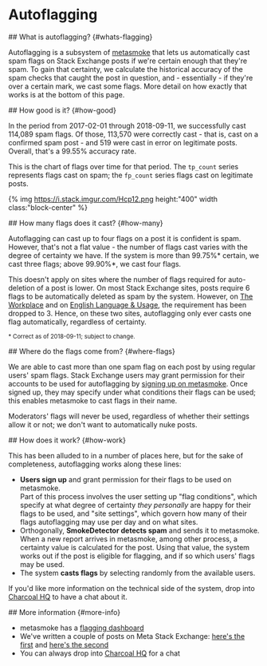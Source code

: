 ---
---

# Autoflagging

<section>
## What is autoflagging? {#whats-flagging}

Autoflagging is a subsystem of [metasmoke](https://metasmoke.erwaysoftware.com/) that lets us automatically cast spam flags
on Stack Exchange posts if we're certain enough that they're spam. To gain that certainty, we calculate the historical
accuracy of the spam checks that caught the post in question, and - essentially - if they're over a certain mark, we cast
some flags. More detail on how exactly that works is at the bottom of this page.
</section>

<section>
## How good is it? {#how-good}

In the period from 2017-02-01 through 2018-09-11, we successfully cast 114,089 spam flags. Of those, 113,570 were correctly
cast - that is, cast on a confirmed spam post - and 519 were cast in error on legitimate posts. Overall, that's a 99.55%
accuracy rate.

This is the chart of flags over time for that period. The `tp_count` series represents flags cast on spam; the `fp_count`
series flags cast on legitimate posts.

{% img https://i.stack.imgur.com/Hcp12.png height:"400" width class:"block-center" %}
</section>

<section>
## How many flags does it cast? {#how-many}

Autoflagging can cast up to four flags on a post it is confident is spam. However, that's not a flat value - the number of
flags cast varies with the degree of certainty we have. If the system is more than 99.75%* certain, we cast three flags;
above 99.90%*, we cast four flags.

This doesn't apply on sites where the number of flags required for auto-deletion of a post is lower. On most Stack Exchange
sites, posts require 6 flags to be automatically deleted as spam by the system. However, on
[The Workplace](https://workplace.stackexchange.com/) and on [English Language & Usage](https://english.stackexchange.com/),
the requirement has been dropped to 3. Hence, on these two sites, autoflagging only ever casts one flag automatically, 
regardless of certainty.

<sup>* Correct as of 2018-09-11; subject to change.</sup>
</section>
 
<section>
## Where do the flags come from? {#where-flags}

We are able to cast more than one spam flag on each post by using regular users' spam flags. Stack Exchange users may grant 
permission for their accounts to be used for autoflagging by
[signing up on metasmoke](https://metasmoke.erwaysoftware.com/flagging/ocs). Once signed up, they may specify under what 
conditions their flags can be used; this enables metasmoke to cast flags in their name.

Moderators' flags will never be used, regardless of whether their settings allow it or not; we don't want to automatically
nuke posts.
</section>

<section>
## How does it work? {#how-work}

This has been alluded to in a number of places here, but for the sake of completeness, autoflagging works along these lines:

 - **Users sign up** and grant permission for their flags to be used on metasmoke.  
   Part of this process involves the user setting up "flag conditions", which specify at what degree of certainty
   _they personally_ are happy for their flags to be used, and "site settings", which govern how many of their flags
   autoflagging may use per day and on what sites.
 - Orthogonally, **SmokeDetector detects spam** and sends it to metasmoke.  
   When a new report arrives in metasmoke, among other process, a certainty value is calculated for the post. Using that
   value, the system works out if the post is eligible for flagging, and if so which users' flags may be used.
 - The system **casts flags** by selecting randomly from the available users.

If you'd like more information on the technical side of the system, drop into
[Charcoal HQ](https://chat.stackexchange.com/rooms/11540) to have a chat about it.
</section>

<section>
## More information {#more-info}

 - metasmoke has a [flagging dashboard](https://metasmoke.erwaysoftware.com/flagging)
 - We've written a couple of posts on Meta Stack Exchange: [here's the first](https://meta.stackexchange.com/q/291301) and
   [here's the second](https://meta.stackexchange.com/q/307585)
 - You can always drop into [Charcoal HQ](https://chat.stackexchange.com/rooms/11540) for a chat
</section>
